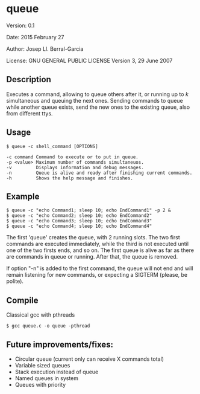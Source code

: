# queue

Version: 0.1

Date: 2015 February 27

Author: Josep Ll. Berral-Garcia

License: GNU GENERAL PUBLIC LICENSE Version 3, 29 June 2007

## Description
Executes a command, allowing to queue others after it, or running up to _k_ simultaneous and queuing the next ones. Sending commands to queue while another queue exists, send the new ones to the existing queue, also from different ttys.

## Usage
```
$ queue -c shell_command [OPTIONS]

-c command Command to execute or to put in queue.
-p <value> Maximum number of commands simultaneuos.
-v         Displays information and debug messages.
-n         Queue is alive and ready after finishing current commands.
-h         Shows the help message and finishes.
```

## Example
```
$ queue -c "echo Command1; sleep 10; echo EndCommand1" -p 2 &
$ queue -c "echo Command2; sleep 10; echo EndCommand2"
$ queue -c "echo Command3; sleep 10; echo EndCommand3"
$ queue -c "echo Command4; sleep 10; echo EndCommand4"
```

The first 'queue' creates the queue, with 2 running slots. The two first commands are executed immediately, while the third is not executed until one of the two firsts ends, and so on. The first queue is alive as far as there are commands in queue or running. After that, the queue is removed.

If option "-n" is added to the first command, the queue will not end and will remain listening for new commands, or expecting a SIGTERM (please, be polite).

## Compile
Classical gcc with pthreads
```
$ gcc queue.c -o queue -pthread
```

## Future improvements/fixes:
- Circular queue (current only can receive X commands total)
- Variable sized queues
- Stack execution instead of queue
- Named queues in system
- Queues with priority

